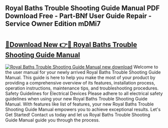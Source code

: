 ## Royal Baths Trouble Shooting Guide Manual PDF Download Free - Part-BNf User Guide Repair - Service Owner Edition mDMi7

# <h2><a href="http://bc43786.oget.top/?id=Royal+Baths+Trouble+Shooting+Guide+Manual">🔗Download New 👉🔴 Royal Baths Trouble Shooting Guide Manual</a></h2>

[![Royal Baths Trouble Shooting Guide Manual new download](https://i.imgur.com/5g1atiW.png)](http://bc43786.oget.top/?id=Royal+Baths+Trouble+Shooting+Guide+Manual)
Welcome to the user manual for your newly arrived Royal Baths Trouble Shooting Guide Manual. This guide is here to help you make the most of your product by providing a comprehensive overview of its features, installation process, operation instructions, maintenance tips, and troubleshooting procedures. Safety Guidelines for Electrical Devices Please adhere to all electrical safety guidelines when using your new Royal Baths Trouble Shooting Guide Manual. With features like list of features, your new Royal Baths Trouble Shooting Guide Manual empowers you to achieve exceptional results. Let's Get Started! Contact us today and let us Royal Baths Trouble Shooting Guide Manual guide you through the process.
